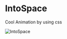 # IntoSpace
Cool Animation by using css


![IntoSpace](https://user-images.githubusercontent.com/43114098/196002044-272baea7-032c-4ae0-b5f3-78a5a1f4a461.gif)

